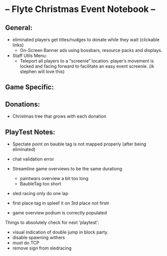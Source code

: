 # – Flyte Christmas Event Notebook –

## General:

- eliminated players get titles/nudges to donate while they wait (clickable links)
    - On-Screen Banner ads using bossbars, resource packs and displays.
- Staff Utils Menu:
    - Teleport all players to a “screenie” location. player’s movement is locked and facing forward to facilitate an easy event screenie. (ik stephen
      will love this)

## Game Specific:

## Donations:

- Christmas tree that grows with each donation

## PlayTest Notes:

- Spectate point on bauble tag is not mapped properly (after being eliminated)
- chat validation error
- Streamline game overviews to be the same durationg
    - paintwars overview a bit too long
    - BaubleTag too short

- sled racing only do one lap
- first place tag in spleef it on 3rd place not firstr
- game overview podium is correctly populated

Things to absolutely check for next 'playtest':

- visual indication of double jump in block party.
- disable spawning withers
- must do TCP
- remove sign from sledracing
